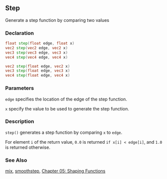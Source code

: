 ## Step
Generate a step function by comparing two values

### Declaration
```glsl
float step(float edge, float x)  
vec2 step(vec2 edge, vec2 x)  
vec3 step(vec3 edge, vec3 x)  
vec4 step(vec4 edge, vec4 x)

vec2 step(float edge, vec2 x)  
vec3 step(float edge, vec3 x)  
vec4 step(float edge, vec4 x)
```

### Parameters
```edge``` specifies the location of the edge of the step function.

```x``` specify the value to be used to generate the step function.

### Description
```step()``` generates a step function by comparing ```x``` to ```edge```.

For element ```i``` of the return value, ```0.0``` is returned ```if x[i] < edge[i]```, and ```1.0``` is returned otherwise.

<div class="simpleFunction" data="y = step(0.5,x); "></div>

<div class="codeAndCanvas" data="../05/step.frag"></div>

### See Also
[mix](/glossary/?search=mix), [smoothstep](/glossary/?search=smoothstep), [Chapter 05: Shaping Functions](/05/)